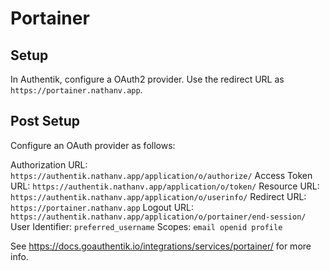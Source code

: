 # Portainer

## Setup

In Authentik, configure a OAuth2 provider. Use the redirect URL as
`https://portainer.nathanv.app`.

## Post Setup

Configure an OAuth provider as follows:

Authorization URL: `https://authentik.nathanv.app/application/o/authorize/`
Access Token URL: `https://authentik.nathanv.app/application/o/token/`
Resource URL: `https://authentik.nathanv.app/application/o/userinfo/`
Redirect URL: `https://portainer.nathanv.app`
Logout URL: `https://authentik.nathanv.app/application/o/portainer/end-session/`
User Identifier: `preferred_username`
Scopes: `email openid profile`

See <https://docs.goauthentik.io/integrations/services/portainer/> for more info.

